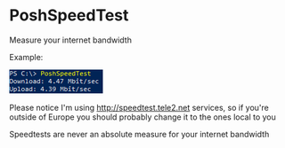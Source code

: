 # PoshSpeedTest

Measure your internet bandwidth

Example:

![Example1](img/example1.png?raw=true)

Please notice I'm using http://speedtest.tele2.net services, so if you're outside of Europe you should probably change it to the ones local to you

Speedtests are never an absolute measure for your internet bandwidth
